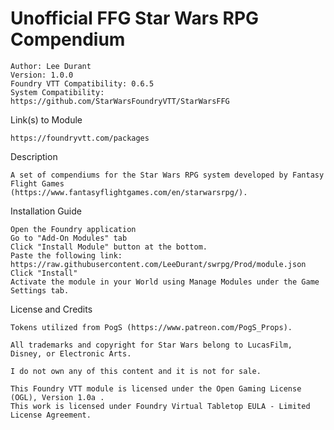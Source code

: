 # Unofficial FFG Star Wars RPG Compendium
 

    Author: Lee Durant
    Version: 1.0.0
    Foundry VTT Compatibility: 0.6.5
    System Compatibility: https://github.com/StarWarsFoundryVTT/StarWarsFFG

Link(s) to Module

    https://foundryvtt.com/packages

Description

    A set of compendiums for the Star Wars RPG system developed by Fantasy Flight Games 
    (https://www.fantasyflightgames.com/en/starwarsrpg/). 

Installation Guide

    Open the Foundry application
    Go to "Add-On Modules" tab
    Click "Install Module" button at the bottom.
    Paste the following link: https://raw.githubusercontent.com/LeeDurant/swrpg/Prod/module.json
    Click "Install"
    Activate the module in your World using Manage Modules under the Game Settings tab.

License and Credits

    Tokens utilized from PogS (https://www.patreon.com/PogS_Props). 
    
    All trademarks and copyright for Star Wars belong to LucasFilm, Disney, or Electronic Arts. 

    I do not own any of this content and it is not for sale.

    This Foundry VTT module is licensed under the Open Gaming License (OGL), Version 1.0a . 
    This work is licensed under Foundry Virtual Tabletop EULA - Limited License Agreement.
